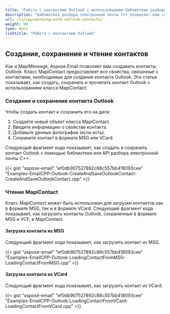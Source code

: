 ```yaml
---
title: "Работа с контактами Outlook с использованием библиотеки разбора электронной почты C++"
description: "Библиотека разбора электронной почты C++ позволяет вам создавать, сохранять и читать контакты Outlook, а также импортировать контакты из форматов файлов MSG и VCard."
url: /ru/cpp/working-with-outlook-contacts/
weight: 90
type: docs
linktitle: "Работа с контактами Outlook"
---
```


## **Создание, сохранение и чтение контактов**
Как и MapiMessage, Aspose.Email позволяет вам создавать контакты Outlook. Класс MapiContact предоставляет все свойства, связанные с контактами, необходимые для создания контакта Outlook. Эта статья показывает, как создать, сохранить и прочитать контакт Outlook с использованием класса MapiContact.

### **Создание и сохранение контакта Outlook**
Чтобы создать контакт и сохранить его на диск:

1. Создайте новый объект класса MapiContact.
1. Введите информацию о свойстве контакта.
1. Добавьте данные фотографии (если есть).
1. Сохраните контакт в формате MSG или VCard.

Следующий фрагмент кода показывает, как создать и сохранить контакт Outlook с помощью библиотеки или API разбора электронной почты C++.

{{< gist "aspose-email" "ef0db907527892c88c557bb418093cee" "Examples-EmailCPP-Outlook-CreateAndSaveOutlookContact-CreateAndSaveOutlookContact.cpp" >}}

### **Чтение MapiContact**
Класс MapiContact может быть использован для загрузки контактов как в формате MSG, так и в формате VCard. Следующий фрагмент кода показывает, как загрузить контакты Outlook, сохраненные в формате MSG и VCF, в MapiContact.

#### **Загрузка контакта из MSG**
Следующий фрагмент кода показывает, как загрузить контакт из MSG.

{{< gist "aspose-email" "ef0db907527892c88c557bb418093cee" "Examples-EmailCPP-Outlook-LoadingContactFromMSG-LoadingContactFromMSG.cpp" >}}

#### **Загрузка контакта из VCard**
Следующий фрагмент кода показывает, как загрузить контакт из VCard.

{{< gist "aspose-email" "ef0db907527892c88c557bb418093cee" "Examples-EmailCPP-Outlook-LoadingContactFromVCard-LoadingContactFromVCard.cpp" >}}